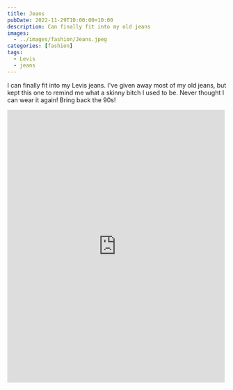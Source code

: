 ```yaml
---
title: Jeans
pubDate: 2022-11-29T10:00:00+10:00
description: Can finally fit into my old jeans
images:
  - ../images/fashion/Jeans.jpeg
categories: [fashion]
tags:
  - Levis
  - jeans
---
```


I can finally fit into my Levis jeans. I've given away most of my old jeans, but kept this one to remind me what a skinny bitch I used to be. Never thought I can wear it again! Bring back the 90s!

<iframe src="https://www.facebook.com/plugins/post.php?href=https%3A%2F%2Fwww.facebook.com%2Fchris1.tham%2Fposts%2Fpfbid02bFrn1sNGZfyeiZp7kvbzbsThtdgBVhHL7KzN7y8uF4PSubuc4NMGvbQP6bA1trvWl&show_text=true&width=500" width="500" height="628" style="border:none;overflow:hidden" scrolling="no" frameborder="0" allowfullscreen="true" allow="autoplay; clipboard-write; encrypted-media; picture-in-picture; web-share"></iframe>
